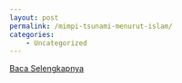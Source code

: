```yaml
---
layout: post
permalink: /mimpi-tsunami-menurut-islam/
categories:
    - Uncategorized
---
```


[Baca Selengkapnya](/04)